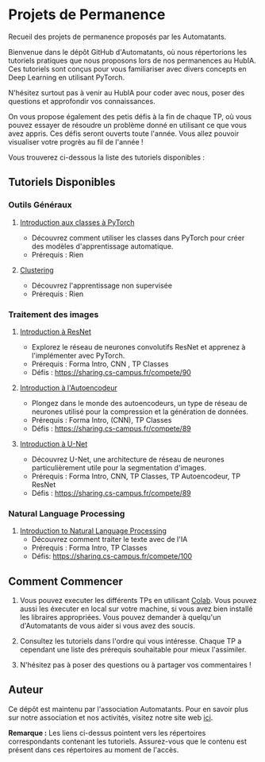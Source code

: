 # Projets de Permanence
Recueil des projets de permanence proposés par les Automatants.

Bienvenue dans le dépôt GitHub d'Automatants, où nous répertorions les tutoriels pratiques que nous proposons lors de nos permanences au HubIA. Ces tutoriels sont conçus pour vous familiariser avec divers concepts en Deep Learning en utilisant PyTorch. 

N'hésitez surtout pas à venir au HubIA pour coder avec nous, poser des questions et approfondir vos connaissances.

On vous propose également des petis défis à la fin de chaque TP, où vous pouvez essayer de résoudre un problème donné en utilisant ce que vous avez appris. Ces défis seront ouverts toute l'année. Vous allez pouvoir visualiser votre progrès au fil de l'année ! 


Vous trouverez ci-dessous la liste des tutoriels disponibles :

## Tutoriels Disponibles

### Outils Généraux


1. [Introduction aux classes à PyTorch](/TP1_Classe)
   - Découvrez comment utiliser les classes dans PyTorch pour créer des modèles d'apprentissage automatique.
   - Prérequis : Rien

2. [Clustering](/TP5_Clustering)
   - Découvrez l'apprentissage non supervisée 
   - Prérequis : Rien


### Traitement des images

1. [Introduction à ResNet](/TP2_Resnet)
   - Explorez le réseau de neurones convolutifs ResNet et apprenez à l'implémenter avec PyTorch.
   - Prérequis : Forma Intro, CNN , TP Classes
   - Défis : https://sharing.cs-campus.fr/compete/90

2. [Introduction à l'Autoencodeur](/TP3_Autoencodeur)
   - Plongez dans le monde des autoencodeurs, un type de réseau de neurones utilisé pour la compression et la génération de données.
   - Prérequis : Forma Intro, (CNN), TP Classes 
   - Défis : https://sharing.cs-campus.fr/compete/89

3. [Introduction à U-Net](/TP4_Unet)
   - Découvrez U-Net, une architecture de réseau de neurones particulièrement utile pour la segmentation d'images.
   - Prérequis : Forma Intro, CNN, TP Classes, TP Autoencodeur, TP ResNet
   - Défis : https://sharing.cs-campus.fr/compete/89

   
### Natural Language Processing

1. [Introduction to Natural Language Processing](/TP7_Intro_NLP)
   - Découvrez comment traiter le texte avec de l'IA
   - Prérequis : Forma Intro, TP Classes
   - Défis: https://sharing.cs-campus.fr/compete/100



## Comment Commencer

1. Vous pouvez executer les différents TPs en utilisant [Colab](https://colab.research.google.com/). Vous pouvez aussi les éxecuter en local sur votre machine, si vous avez bien installé les libraires appropriées. Vous pouvez demander à quelqu'un d'Automatants de vous aider si vous avez des soucis.

2. Consultez les tutoriels dans l'ordre qui vous intéresse. Chaque TP a cependant une liste des prérequis souhaitable pour mieux l'assimiler.

3. N'hésitez pas à poser des questions ou à partager vos commentaires ! 

## Auteur

Ce dépôt est maintenu par l'association Automatants. Pour en savoir plus sur notre association et nos activités, visitez notre site web [ici](https://automatants.cs-campus.fr/).



**Remarque :** Les liens ci-dessus pointent vers les répertoires correspondants contenant les tutoriels. Assurez-vous que le contenu est présent dans ces répertoires au moment de l'accès.
